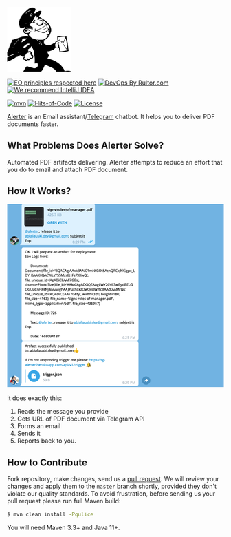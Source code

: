 <img src="alerter-logo.svg" alt="drawing" style="width:150px;"/>

[![EO principles respected here](https://www.elegantobjects.org/badge.svg)](https://www.elegantobjects.org)
[![DevOps By Rultor.com](https://www.rultor.com/b/yegor256/rultor)](https://www.rultor.com/p/yegor256/rultor)
[![We recommend IntelliJ IDEA](https://www.elegantobjects.org/intellij-idea.svg)](https://www.jetbrains.com/idea/)

[![mvn](https://github.com/h1alexbel/alerter-mail/actions/workflows/maven.yml/badge.svg)](https://github.com/h1alexbel/alerter-mail/actions/workflows/maven.yml)
[![Hits-of-Code](https://hitsofcode.com/github/h1alexbel/alerter-mail)](https://hitsofcode.com/view/github/h1alexbel/alerter-mail)
[![License](https://img.shields.io/badge/license-MIT-green.svg)](https://github.com/h1alexbel/alerter-mail/blob/master/LICENSE)

[Alerter](https://t.me/AlerterMailBot) is an Email assistant/[Telegram](https://telegram.org) chatbot. It helps you to deliver PDF documents faster. 

## What Problems Does Alerter Solve?

Automated PDF artifacts delivering. Alerter attempts to reduce an effort that you do to email and attach PDF document.

## How It Works?
![msg](img.png)

it does exactly this:

1. Reads the message you provide
2. Gets URL of PDF document via Telegram API
3. Forms an email
4. Sends it
5. Reports back to you.

## How to Contribute

Fork repository, make changes, send us a [pull request](https://www.yegor256.com/2014/04/15/github-guidelines.html).
We will review your changes and apply them to the `master` branch shortly,
provided they don't violate our quality standards. To avoid frustration,
before sending us your pull request please run full Maven build:

```bash
$ mvn clean install -Pqulice
```

You will need Maven 3.3+ and Java 11+.
